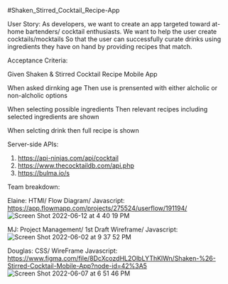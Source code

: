 #Shaken_Stirred_Cocktail_Recipe-App

User Story:
As developers, we want to create an app targeted toward at-home bartenders/ cocktail enthusiasts. 
We want to help the user create cocktails/mocktails
So that the user can successfully curate drinks using ingredients they have on hand by providing recipes that match.


Acceptance Criteria:

Given Shaken & Stirred Cocktail Recipe Mobile App

When asked dirnking age 
Then use is prensented with either alcholic or non-alcholic options

When selecting possible ingredients
Then relevant recipes including selected ingredients are shown

When selcting drink
then full recipe is shown


Server-side APIs:
1. https://api-ninjas.com/api/cocktail
2. https://www.thecocktaildb.com/api.php
3. https://bulma.io/s


Team breakdown:

Elaine: HTMl/ Flow Diagram/ Javascript: https://app.flowmapp.com/projects/275524/userflow/191194/ 
![Screen Shot 2022-06-12 at 4 40 19 PM](https://user-images.githubusercontent.com/101590432/173258324-f00116ac-de26-405d-8675-00903c9235ef.png)



MJ: Project Management/ 1st Draft Wireframe/ Javascript:![Screen Shot 2022-06-02 at 9 37 52 PM](https://user-images.githubusercontent.com/101590432/171787584-e5bd8024-ef7d-4fd1-a799-2e2065962569.png)




Douglas: CSS/ WireFrame Javascript: https://www.figma.com/file/8DcXcozdHL2OlbLYThKlWn/Shaken-%26-Stirred-Cocktail-Mobile-App?node-id=42%3A5
![Screen Shot 2022-06-07 at 6 51 46 PM](https://user-images.githubusercontent.com/101590432/172514286-e6261a48-8966-4bd4-878f-43d4cc6b9d17.png)
